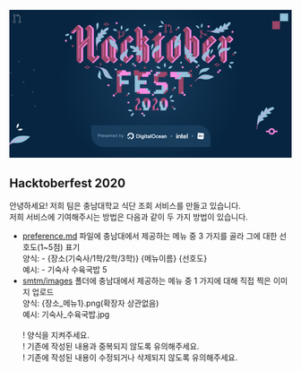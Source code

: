 ![Hacktoberfest2020](/hacktoberfest2020.png)

## Hacktoberfest 2020

안녕하세요! 저희 팀은 충남대학교 식단 조회 서비스를 만들고 있습니다.
<br> 저희 서비스에 기여해주시는 방법은 다음과 같이 두 가지 방법이 있습니다.

- [preference.md](/preference.md) 파일에 충남대에서 제공하는 메뉴 중 3 가지를 골라 그에 대한 선호도(1~5점) 표기
<br>양식: - {장소(기숙사/1학/2학/3학)} {메뉴이름} {선호도}
<br>예시: - 기숙사 수육국밥 5
- [smtm/images](/images) 폴더에 충남대에서 제공하는 메뉴 중 1 가지에 대해 직접 찍은 이미지 업로드
<br>양식: {장소_메뉴1}.png(확장자 상관없음)
<br>예시: 기숙사_수육국밥.jpg
<br><br> ! 양식을 지켜주세요.
<br> ! 기존에 작성된 내용과 중복되지 않도록 유의해주세요.
<br> ! 기존에 작성된 내용이 수정되거나 삭제되지 않도록 유의해주세요.